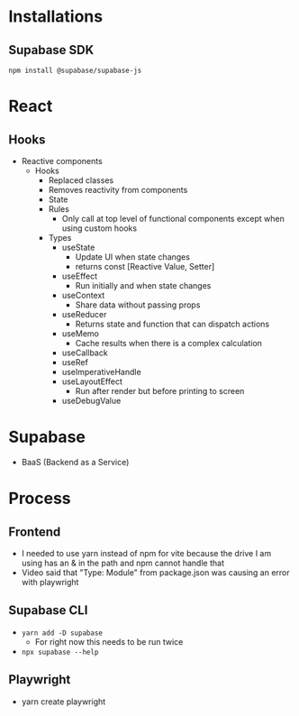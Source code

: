 # Installations
## Supabase SDK
`npm install @supabase/supabase-js`

# React
## Hooks
- Reactive components
  - Hooks
    - Replaced classes
    - Removes reactivity from components
    - State
    - Rules
      - Only call at top level of functional components except when using custom hooks
    - Types
      - useState
        - Update UI when state changes
        - returns const [Reactive Value, Setter]
      - useEffect
        - Run initially and when state changes
      - useContext
        - Share data without passing props
      - useReducer
        - Returns state and function that can dispatch actions
      - useMemo
        - Cache results when there is a complex calculation
      - useCallback
      - useRef
      - useImperativeHandle
      - useLayoutEffect
        - Run after render but before printing to screen
      - useDebugValue
# Supabase
- BaaS (Backend as a Service)

# Process
## Frontend
- I needed to use yarn instead of npm for vite because the drive I am using has an & in the path and npm cannot handle that
- Video said that "Type: Module" from package.json was causing an error with playwright

## Supabase CLI
- `yarn add -D supabase`
  - For right now this needs to be run twice
- `npx supabase --help`

## Playwright
- yarn create playwright